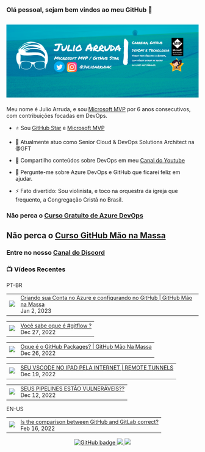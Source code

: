 ### Olá pessoal, sejam bem vindos ao meu GitHub 👋

## [![Julio Arruda Header](https://raw.githubusercontent.com/julioarruda/julioarruda/master/fundo%20github.png)](https://youtube.com/user/julioarrudac)
Meu nome é Julio Arruda, e sou [Microsoft MVP](https://mvp.microsoft.com/pt-br/PublicProfile/5002557?fullName=Julio%20%20Arruda) por 6 anos consecutivos, com contribuições focadas em DevOps.


- ⭐ Sou [GitHub Star](https://stars.github.com/profiles/julioarruda) e [Microsoft MVP](https://mvp.microsoft.com/pt-br/PublicProfile/5002557?fullName=Julio%20%20Arruda)

- 🔭 Atualmente atuo como Senior Cloud & DevOps Solutions Architect na @GFT

- 👯 Compartilho conteúdos sobre DevOps em meu [Canal do Youtube](https://youtube.com/user/julioarrudac)

- 💬 Pergunte-me sobre Azure DevOps e GitHub que ficarei feliz em ajudar.

- ⚡ Fato divertido: Sou violinista, e toco na orquestra da igreja que frequento, a Congregação Cristã no Brasil.





### Não perca o [Curso Gratuito de Azure DevOps](https://github.com/julioarruda/Curso-Azure-DevOps)

## Não perca o [Curso GitHub Mão na Massa](https://github.com/github-mao-na-massa/curso-github-mao-na-massa)

### Entre no nosso [Canal do Discord](https://discord.gg/HAr9WFYkpB)


### 📺 Vídeos Recentes

PT-BR

<!-- YOUTUBE:START --><table><tr><td><a href="https://www.youtube.com/watch?v=5vvzNWIO4AE"><img width="140px" src="https://i.ytimg.com/vi/5vvzNWIO4AE/mqdefault.jpg"></a></td>
<td><a href="https://www.youtube.com/watch?v=5vvzNWIO4AE">Criando sua Conta no Azure e configurando no GitHub | GitHub Mão na Massa</a><br/>Jan 2, 2023</td></tr></table>
<table><tr><td><a href="https://www.youtube.com/watch?v=TiPGJUIBpCk"><img width="140px" src="https://i.ytimg.com/vi/TiPGJUIBpCk/mqdefault.jpg"></a></td>
<td><a href="https://www.youtube.com/watch?v=TiPGJUIBpCk">Você sabe oque é #gitflow ?</a><br/>Dec 27, 2022</td></tr></table>
<table><tr><td><a href="https://www.youtube.com/watch?v=Ccb91tlx7iw"><img width="140px" src="https://i.ytimg.com/vi/Ccb91tlx7iw/mqdefault.jpg"></a></td>
<td><a href="https://www.youtube.com/watch?v=Ccb91tlx7iw">Oque é o GitHub Packages? | GitHub Mão Na Massa</a><br/>Dec 26, 2022</td></tr></table>
<table><tr><td><a href="https://www.youtube.com/watch?v=T9HUeV4ADxQ"><img width="140px" src="https://i.ytimg.com/vi/T9HUeV4ADxQ/mqdefault.jpg"></a></td>
<td><a href="https://www.youtube.com/watch?v=T9HUeV4ADxQ">SEU VSCODE NO IPAD PELA INTERNET | REMOTE TUNNELS</a><br/>Dec 19, 2022</td></tr></table>
<table><tr><td><a href="https://www.youtube.com/watch?v=xFfHoBXdchg"><img width="140px" src="https://i.ytimg.com/vi/xFfHoBXdchg/mqdefault.jpg"></a></td>
<td><a href="https://www.youtube.com/watch?v=xFfHoBXdchg">SEUS PIPELINES ESTÃO VULNERÁVEIS??</a><br/>Dec 12, 2022</td></tr></table>
<!-- YOUTUBE:END -->

EN-US
<!-- YOUTUBEEN:START --><table><tr><td><a href="https://www.youtube.com/watch?v=wHo1ftsyzNE"><img width="140px" src="https://i.ytimg.com/vi/wHo1ftsyzNE/mqdefault.jpg"></a></td>
<td><a href="https://www.youtube.com/watch?v=wHo1ftsyzNE">Is the comparison between GitHub and GitLab correct?</a><br/>Feb 16, 2022</td></tr></table>
<!-- YOUTUBEEN:END -->



<p align="center">
  <a href="https://github.com/julioarruda?tab=followers">
    <img src="https://img.shields.io/github/followers/julioarruda?label=Followers&logo=GitHub&style=for-the-badge" alt="GitHub badge" />
  </a>
  <a href="http://twitter.com/julioarrudac">
    <img src="https://img.shields.io/twitter/follow/julioarrudac?label=Twitter&logo=twitter&style=for-the-badge" />
  </a>
  <a href="http://youtube.com/c/julioarruda?sub_confirmation=1">
    <img src="https://img.shields.io/youtube/views/4BYlkYtHNus?label=YouTube&logo=YouTube&style=for-the-badge" />
  </a>
</p>

<!--
**julioarruda/julioarruda** is a ✨ _special_ ✨ repository because its `README.md` (this file) appears on your GitHub profile.

Here are some ideas to get you started:

- 🔭 I’m currently working on ...
- 🌱 I’m currently learning ...
- 👯 I’m looking to collaborate on ...
- 🤔 I’m looking for help with ...
- 💬 Ask me about ...
- 📫 How to reach me: ...
- 😄 Pronouns: ...
- ⚡ Fun fact: ...
-->
